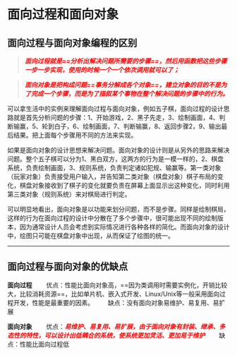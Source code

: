 # 面向过程和面向对象

## 面向过程与面向对象编程的区别

> <font color='red'>***面向过程就是==分析出解决问题所需要的步骤==，然后用函数把这些步骤一步一步实现，使用的时候一个一个依次调用就可以了；***</font>

> <font color='red'>***面向对象是把构成问题==事务分解成各个对象==，建立对象的目的不是为了完成一个步骤，而是为了描叙某个事物在整个解决问题的步骤中的行为。***</font>

可以拿生活中的实例来理解面向过程与面向对象，例如五子棋，面向过程的设计思路就是首先分析问题的步骤：1、开始游戏，2、黑子先走，3、绘制画面，4、判断输赢，5、轮到白子，6、绘制画面，7、判断输赢，8、返回步骤2，9、输出最后结果。把上面每个步骤用不同的方法来实现。

如果是面向对象的设计思想来解决问题。面向对象的设计则是从另外的思路来解决问题。整个五子棋可以分为1、黑白双方，这两方的行为是一模一样的，2、棋盘系统，负责绘制画面，3、规则系统，负责判定诸如犯规、输赢等。第一类对象（玩家对象）负责接受用户输入，并告知第二类对象（棋盘对象）棋子布局的变化，棋盘对象接收到了棋子的变化就要负责在屏幕上面显示出这种变化，同时利用第三类对象（规则系统）来对棋局进行判定。

可以明显地看出，面向对象是以功能来划分问题，而不是步骤。同样是绘制棋局，这样的行为在面向过程的设计中分散在了多个步骤中，很可能出现不同的绘制版本，因为通常设计人员会考虑到实际情况进行各种各样的简化。而面向对象的设计中，绘图只可能在棋盘对象中出现，从而保证了绘图的统一。

------



## 面向过程与面向对象的优缺点

**面向过程**
　　优点：性能比面向对象高，==因为类调用时需要实例化，开销比较大，比较消耗资源==，比如单片机、嵌入式开发、Linux/Unix等一般采用面向过程开发，性能是最重要的因素。
　　缺点：没有面向对象易维护、易复用、易扩展

**面向对象**
　　优点：<font color='red'>***易维护、易复用、易扩展，由于面向对象有封装、继承、多态性的特性，可以设计出低耦合的系统，使系统更加灵活、更加易于维护***</font>
　　缺点：性能比面向过程低

